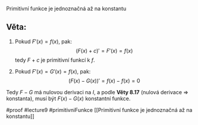 Primitivní funkce je jednoznačná až na konstantu
## Věta: 

1. Pokud $F'(x) = f(x)$, pak:
$$
(F(x) + c)' = F'(x) = f(x)
$$
tedy $F + c$ je primitivní funkcí k $f$.

2. Pokud $F'(x) = G'(x) = f(x)$, pak:
$$
(F(x) - G(x))' = f(x) - f(x) = 0
$$

Tedy $F - G$ má nulovou derivaci na $I$, a podle **Věty 8.17** (nulová derivace ⇒ konstanta), musí být $F(x) - G(x)$ konstantní funkce.

#proof #lecture9 #primitivniFunkce 
[[Primitivní funkce je jednoznačná až na konstantu]]